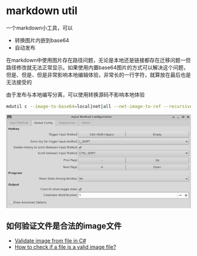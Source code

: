 # markdown util

一个markdown小工具，可以

- 转换图片内嵌到base64
- 自动发布

在markdown中使用图片存在路径问题，无论是本地还是链接都存在迁移问题一但路径修改就无法正常显示。如果使用内置base64图片的方式可以解决这个问题，但是、但是、但是非常影响本地编辑体验，非常长的一行字符，就算放在最后也是无法接受的

由于发布与本地编写分离，可以使用转换源码不影响本地体验

```sh
mdutil c --image-to-base64=local|net|all --net-image-to-ref --recursive --tag- --output=./md_utiled .
```

![test image](tests/resources/test.png)

## 如何验证文件是合法的image文件

- [Validate image from file in C#](https://stackoverflow.com/questions/210650/validate-image-from-file-in-c-sharp/9446045#9446045)
- [How to check if a file is a valid image file?](https://stackoverflow.com/a/902779)


